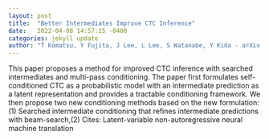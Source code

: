 ```yaml
---
layout: post
title:  "Better Intermediates Improve CTC Inference"
date:   2022-04-08 14:57:15 -0400
categories: jekyll update
author: "T Komatsu, Y Fujita, J Lee, L Lee, S Watanabe, Y Kida - arXiv preprint arXiv , 2022"
---
```

This paper proposes a method for improved CTC inference with searched intermediates and multi-pass conditioning. The paper first formulates self- conditioned CTC as a probabilistic model with an intermediate prediction as a latent representation and provides a tractable conditioning framework. We then propose two new conditioning methods based on the new formulation:(1) Searched intermediate conditioning that refines intermediate predictions with beam-search,(2) Cites: Latent-variable non-autoregressive neural machine translation